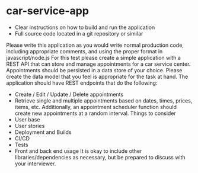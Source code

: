 # car-service-app


* Clear instructions on how to build and run the application
* Full source code located in a git repository or similar

 Please write this application as you would write normal production code, including appropriate comments, and using the proper format in javascript/node.js
 For this test please create a simple application with a REST API that can store and manage appointments for a car service center. Appointments should be persisted in a data store of your choice. Please create the data model that you feel is appropriate for the task at hand.
 The application should have REST endpoints that do the following:
* Create / Edit / Update / Delete appointments
* Retrieve single and multiple appointments based on dates, times, prices, items, etc.
 Additionally, an appointment scheduler function should create new appointments at a random interval.
 Things to consider
* User base
* User stories
* Deployment and Builds
* CI/CD
* Tests
* Front and back end usage
 It is okay to include other libraries/dependencies as necessary, but be prepared to discuss with your interviewer.

